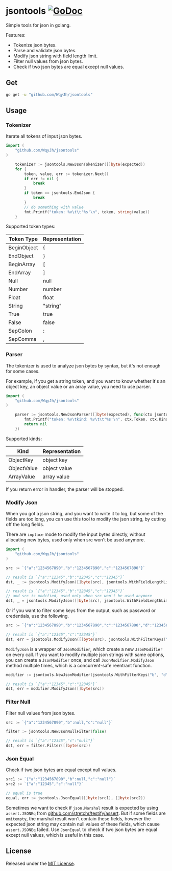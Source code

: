 # jsontools [![GoDoc][doc-img]][doc]


Simple tools for json in golang.

Features:
- Tokenize json bytes.
- Parse and validate json bytes.
- Modify json string with field length limit.
- Filter null values from json bytes.
- Check if two json bytes are equal except null values.

## Get

```bash
go get -u "github.com/WqyJh/jsontools"
```

## Usage

### Tokenizer

Iterate all tokens of input json bytes. 
```go
import (
	"github.com/WqyJh/jsontools"
)

    tokenizer := jsontools.NewJsonTokenizer([]byte(expected))
	for {
		token, value, err := tokenizer.Next()
		if err != nil {
			break
		}
		if token == jsontools.EndJson {
			break
		}
        // do something with value
		fmt.Printf("token: %v\t\t'%s'\n", token, string(value))
	}
```

Supported token types:

| Token Type   | Representation |
|--------------|----------------|
| BeginObject  | {              |
| EndObject    | }              |
| BeginArray   | [              |
| EndArray     | ]              |
| Null         | null           |
| Number       | number         |
| Float        | float          |
| String       | "string"      |
| True         | true           |
| False        | false          |
| SepColon     | :              |
| SepComma     | ,              |


### Parser

The tokenizer is used to analyze json bytes by syntax, but it's not enough for some cases.

For example, if you get a string token, and you want to know whether it's an object key, an object value or an array value, you need to use parser.

```go
import (
	"github.com/WqyJh/jsontools"
)

    parser := jsontools.NewJsonParser([]byte(expected), func(ctx jsontools.HandlerContext) error {
		fmt.Printf("token: %v\tkind: %v\t\t'%s'\n", ctx.Token, ctx.Kind, string(ctx.Value))
		return nil
	})
```

Supported kinds:

| Kind         | Representation |
|--------------|----------------|
| ObjectKey    | object key     |
| ObjectValue  | object value   |
| ArrayValue   | array value    |

If you return error in handler, the parser will be stopped.


### Modify Json

When you got a json string, and you want to write it to log, but some of the fields are too long, you can use this tool to modify the json string, by cutting off the long fields.

There are `inplace` mode to modify the input bytes directly, without allocating new bytes, used only when src won't be used anymore.

```go
import (
	"github.com/WqyJh/jsontools"
)

src := `{"a":"1234567890","b":"1234567890","c":"1234567890"}`

// result is `{"a":"12345","b":"12345","c":"12345"}`
dst, _ := jsontools.ModifyJson([]byte(src), jsontools.WithFieldLengthLimit(5))

// result is `{"a":"12345","b":"12345","c":"12345"}`
// and src is modified, used only when src won't be used anymore
dst, _ = jsontools.ModifyJson([]byte(src), jsontools.WithFieldLengthLimit(5), jsontools.WithInplace(true))
```

Or if you want to filter some keys from the output, such as password or credentials, use the following.

```go
src := `{"a":"1234567890","b":"1234567890","c":"1234567890","d":"1234567890"}`

// result is `{"a":"12345","c":"12345"}`
dst, err = jsontools.ModifyJson([]byte(src), jsontools.WithFilterKeys("b", "d"), jsontools.WithFieldLengthLimit(5), jsontools.WithInplace(true))
```

`ModifyJson` is a wrapper of `JsonModifier`, which create a new `JsonModifier` on every call. If you want to modify multiple json strings with same options, you can create a `JsonModifier` once, and call `JsonModifier.ModifyJson` method multiple times, which is a concurrent-safe reentrant function.

```go
modifier := jsontools.NewJsonModifier(jsontools.WithFilterKeys("b", "d"), jsontools.WithFieldLengthLimit(5))

// result is `{"a":"12345","c":"12345"}`
dst, err = modifier.ModifyJson([]byte(src))
```

### Filter Null

Filter null values from json bytes.

```go
src := `{"a":"1234567890","b":null,"c":"null"}`

filter := jsontools.NewJsonNullFilter(false)

// result is `{"a":"12345","c":"null"}`
dst, err = filter.Filter([]byte(src))
```

### Json Equal

Check if two json bytes are equal except null values.

```go
src1 := `{"a":"1234567890","b":null,"c":"null"}`
src2 := `{"a":"12345","c":"null"}`

// equal is true
equal, err := jsontools.JsonEqual([]byte(src1), []byte(src2))
```

Sometimes we want to check if `json.Marshal` result is expected by using `assert.JSONEq` from [github.com/stretchr/testify/assert](https://pkg.go.dev/github.com/stretchr/testify/assert#JSONEq). But if some fields are `omitempty`, the marshal result won't contain these fields, however the expected json string may contain null values of these fields, which cause `assert.JSONEq` failed. Use `JsonEqual` to check if two json bytes are equal except null values, which is useful in this case.


## License

Released under the [MIT License](LICENSE).

[doc-img]: https://godoc.org/github.com/WqyJh/jsontools?status.svg
[doc]: https://godoc.org/github.com/WqyJh/jsontools

